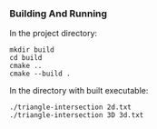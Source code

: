 ### Building And Running
In the project directory:
```
mkdir build
cd build
cmake ..
cmake --build .
```
In the directory with built executable:
```
./triangle-intersection 2d.txt
./triangle-intersection 3D 3d.txt
```
